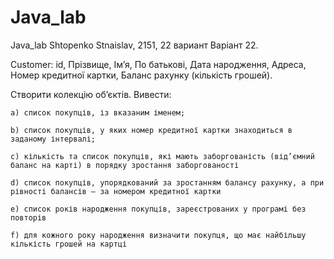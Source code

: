 # Java_lab
Java_lab
Shtopenko Stnaislav, 2151, 22 вариант
Варіант 22.

Customer: id, Прізвище, Ім’я, По батькові, Дата народження, Адреса, Номер кредитної картки, Баланс рахунку (кількість грошей).

Створити колекцію об’єктів. Вивести:

    a) список покупців, із вказаним іменем;

    b) список покупців, у яких номер кредитної картки знаходиться в заданому інтервалі;

    c) кількість та список покупців, які мають заборгованість (від’ємний баланс на карті) в порядку зростання заборгованості

    d) список покупців, упорядкований за зростанням балансу рахунку, а при рівності балансів – за номером кредитної картки

    e) список років народження покупців, зареєстрованих у програмі без повторів

    f) для кожного року народження визначити покупця, що має найбільшу кількість грошей на картці

